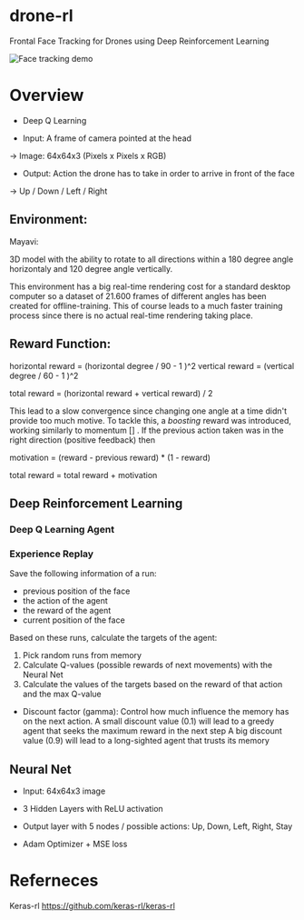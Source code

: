 # drone-rl
Frontal Face Tracking for Drones using Deep Reinforcement Learning

![Face tracking demo](https://github.com/Kostis-S-Z/drone-rl/drone_agent.gif)


# Overview

- Deep Q Learning

- Input: A frame of camera pointed at the head

-> Image: 64x64x3 (Pixels x Pixels x RGB)

- Output: Action the drone has to take in order to arrive in front of the face

-> Up / Down / Left / Right

## Environment:

Mayavi:

3D model with the ability to rotate to all directions within a 180 degree angle horizontaly and 120 degree angle vertically.

This environment has a big real-time rendering cost for a standard desktop computer so a dataset of 21.600 frames of different angles has been created for offline-training. This of course leads to a much faster training process since there is no actual real-time rendering taking place.


## Reward Function:

horizontal reward = (horizontal degree / 90 - 1 )^2
vertical reward = (vertical degree / 60 - 1 )^2

total reward = (horizontal reward + vertical reward) / 2

This lead to a slow convergence since changing one angle at a time didn't provide too much motive. To tackle this, a *boosting* reward was introduced, working similarly to momentum [] . If the previous action taken was in the right direction (positive feedback) then 

motivation = (reward - previous reward) * (1 - reward)

total reward = total reward + motivation

## Deep Reinforcement Learning

### Deep Q Learning Agent


### Experience Replay

Save the following information of a run:
- previous position of the face
- the action of the agent
- the reward of the agent
- current position of the face

Based on these runs, calculate the targets of the agent:
1. Pick random runs from memory
2. Calculate Q-values (possible rewards of next movements) with the Neural Net
3. Calculate the values of the targets based on the reward of that action and the max Q-value

- Discount factor (gamma): Control how much influence the memory has on the next action.
A small discount value (0.1) will lead to a greedy agent that seeks the maximum reward in the next step
A big discount value (0.9) will lead to a long-sighted agent that trusts its memory


## Neural Net

- Input: 64x64x3 image
- 3 Hidden Layers with ReLU activation
- Output layer with 5 nodes / possible actions: Up, Down, Left, Right, Stay

- Adam Optimizer + MSE loss


# Referneces

Keras-rl https://github.com/keras-rl/keras-rl

